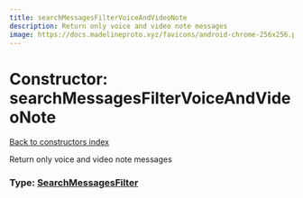 ```yaml
---
title: searchMessagesFilterVoiceAndVideoNote
description: Return only voice and video note messages
image: https://docs.madelineproto.xyz/favicons/android-chrome-256x256.png
---
```

# Constructor: searchMessagesFilterVoiceAndVideoNote  
[Back to constructors index](index.md)



Return only voice and video note messages




### Type: [SearchMessagesFilter](../types/SearchMessagesFilter.md)


